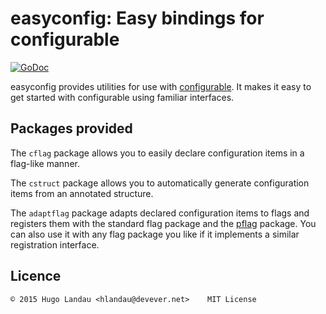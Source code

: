 easyconfig: Easy bindings for configurable
==========================================

[![GoDoc](https://godoc.org/gopkg.in/hlandau/easyconfig.v1?status.svg)](https://godoc.org/gopkg.in/hlandau/easyconfig.v1)

easyconfig provides utilities for use with
[configurable](https://github.com/hlandau/configurable). It makes it easy to
get started with configurable using familiar interfaces.

Packages provided
-----------------

The `cflag` package allows you to easily declare configuration items in a flag-like manner.

The `cstruct` package allows you to automatically generate configuration items from an annotated structure.

The `adaptflag` package adapts declared configuration items to flags and
registers them with the standard flag package and the
[pflag](https://github.com/ogier/pflag) package. You can also use it with any
flag package you like if it implements a similar registration interface.

Licence
-------

    © 2015 Hugo Landau <hlandau@devever.net>    MIT License


